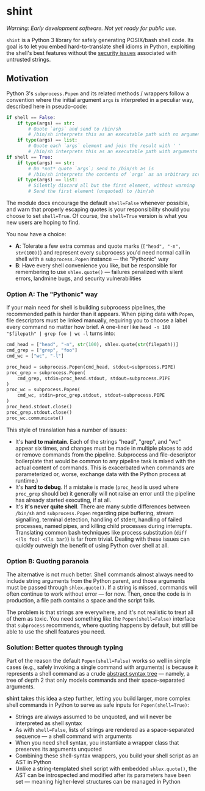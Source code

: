# shint

_Warning: Early development software. Not yet ready for public use._

`shint` is a Python 3 library for safely generating POSIX/bash shell code. Its goal is to let you
embed hard-to-translate shell idioms in Python, exploiting the shell's best features without the
[security issues][popen-security] associated with untrusted strings.

[popen-security]: https://docs.python.org/3/library/subprocess.html#security-considerations

## Motivation

Python 3's `subprocess.Popen` and its related methods / wrappers follow a convention where the
initial argument `args` is interpreted in a peculiar way, described here in pseudo-code:

```python
if shell == False:
    if type(args) == str:
        # Quote `args` and send to /bin/sh
        # /bin/sh interprets this as an executable path with no arguments
    if type(args) == list:
        # Quote each `args` element and join the result with ' '
        # /bin/sh interprets this as an executable path with arguments
if shell == True:
    if type(args) == str:
        # Do *not* quote `args`; send to /bin/sh as is
        # /bin/sh interprets the contents of `args` as an arbitrary script
    if type(args) == list:
        # Silently discard all but the first element, without warning
        # Send the first element (unquoted) to /bin/sh
```

The module docs encourage the default `shell=False` whenever possible, and warn that properly
escaping quotes is your responsibility should you choose to set `shell=True`. Of course, the
`shell=True` version is what you new users are hoping to find.

You now have a choice:

- **A**: Tolerate a few extra commas and quote marks (`["head", "-n", str(100)]`) and represent
  every subprocess you'd need normal call in shell with a `subprocess.Popen` instance — the
  "Pythonic" way
- **B**: Have every shell convenience you like, but be responsible for remembering to use
  `shlex.quote()` — failures penalized with silent errors, landmine bugs, and security
  vulnerabilities

### Option A: The "Pythonic" way

If your main need for shell is building subprocess pipelines, the recommended path is harder than it
appears. When piping data with `Popen`, file descriptors must be linked manually, requiring you to
choose a label every command no matter how brief. A one-liner like `head -n 100 "$filepath" | grep
foo | wc -l` turns into:

```python
cmd_head = ["head", "-n", str(100), shlex.quote(str(filepath))]
cmd_grep = ["grep", "foo"]
cmd_wc = ["wc", "-l"]

proc_head = subprocess.Popen(cmd_head, stdout=subprocess.PIPE)
proc_grep = subprocess.Popen(
    cmd_grep, stdin=proc_head.stdout, stdout=subprocess.PIPE
)
proc_wc = subprocess.Popen(
    cmd_wc, stdin=proc_grep.stdout, stdout=subprocess.PIPE
)
proc_head.stdout.close()
proc_grep.stdout.close()
proc_wc.communicate()
```

This style of translation has a number of issues:

- It's **hard to maintain**. Each of the strings "head", "grep", and "wc" appear six times, and
  changes must be made in multiple places to add or remove commands from the pipeline. Subprocess
  and file-descriptor boilerplate that would be common to any pipeline task is mixed with the actual
  content of commands. This is exacerbated when commands are parameterized or, worse, exchange data
  with the Python process at runtime.)
- It's **hard to debug**. If a mistake is made (`proc_head` is used where `proc_grep` should be) it
  generally will not raise an error until the pipeline has already started executing, if at all.
- It's **it's never quite shell**. There are many subtle differences between `/bin/sh` and
  `subprocess.Popen` regarding pipe buffering, stream signalling, terminal detection, handling of
  stderr, handling of failed processes, named pipes, and killing child processes during interrupts.
  Translating common bash techniques like process substitution (`diff <(ls foo) <(ls bar)`) is far
  from trivial. Dealing with these issues can quickly outweigh the benefit of using Python over
  shell at all.

### Option B: Quoting paranoia

The alternative is not much better. Shell commands almost always need to include string arguments
from the Python parent, and those arguments must be passed through `shlex.quote()`. If a string is
missed, commands will often continue to work without error — for now. Then, once the code is in
production, a file path contains a space and the script fails.

The problem is that strings are everywhere, and it's not realistic to treat all of them as toxic.
You need something like the `Popen(shell=False)` interface that `subprocess` recommends, where quoting
happens by default, but still be able to use the shell features you need.

### Solution: Better quotes through typing

Part of the reason the default `Popen(shell=False)` works so well in simple cases (e.g., safely
invoking a single command with arguments) is because it represents a shell command as a crude
[abstract syntax tree][AST] — namely, a tree of depth 2 that only models commands and their
space-separated arguments.

[AST]: https://en.wikipedia.org/wiki/Abstract_syntax_tree

**shint** takes this idea a step further, letting you build larger, more complex shell commands
in Python to serve as safe inputs for `Popen(shell=True)`:

- Strings are always assumed to be unquoted, and will never be interpreted as shell syntax
- As with `shell=False`, lists of strings are rendered as a space-separated sequence — a shell
  command with arguments
- When you need shell syntax, you instantiate a wrapper class that preserves its arguments unquoted
- Combining these shell-syntax wrappers, you build your shell script as an AST in Python
- Unlike a string-templated shell script with embedded `shlex.quote()`, the AST can be introspected
  and modified after its parameters have been set — meaning higher-level structures can be
  managed in Python
    